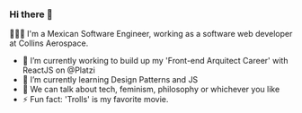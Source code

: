 ### Hi there 👋

👩🏾‍💻 
I'm a Mexican Software Engineer, working as a software web developer at Collins Aerospace.

- 🔭 I’m currently working to build up my 'Front-end Arquitect Career' with ReactJS on @Platzi
- 🌱 I’m currently learning Design Patterns and JS
- 💭 We can talk about tech, feminism, philosophy or whichever you like 
- ⚡ Fun fact: 'Trolls' is my favorite movie.
